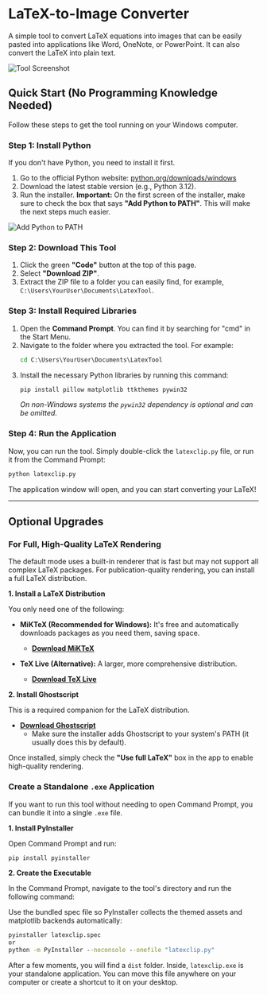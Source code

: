 # LaTeX-to-Image Converter

A simple tool to convert LaTeX equations into images that can be easily pasted into applications like Word, OneNote, or PowerPoint. It can also convert the LaTeX into plain text.

![Tool Screenshot](https://i.imgur.com/your_screenshot.png) <!-- Placeholder for a future screenshot -->

## Quick Start (No Programming Knowledge Needed)

Follow these steps to get the tool running on your Windows computer.

### Step 1: Install Python

If you don't have Python, you need to install it first.

1.  Go to the official Python website: [python.org/downloads/windows](https://www.python.org/downloads/windows/)
2.  Download the latest stable version (e.g., Python 3.12).
3.  Run the installer. **Important:** On the first screen of the installer, make sure to check the box that says **"Add Python to PATH"**. This will make the next steps much easier.

![Add Python to PATH](https://i.imgur.com/add_python_to_path.png) <!-- Placeholder -->

### Step 2: Download This Tool

1.  Click the green **"Code"** button at the top of this page.
2.  Select **"Download ZIP"**.
3.  Extract the ZIP file to a folder you can easily find, for example, `C:\Users\YourUser\Documents\LatexTool`.

### Step 3: Install Required Libraries

1.  Open the **Command Prompt**. You can find it by searching for "cmd" in the Start Menu.
2.  Navigate to the folder where you extracted the tool. For example:
    ```cmd
    cd C:\Users\YourUser\Documents\LatexTool
    ```
3.  Install the necessary Python libraries by running this command:
    ```cmd
    pip install pillow matplotlib ttkthemes pywin32
    ```
    *On non-Windows systems the `pywin32` dependency is optional and can be
    omitted.*

### Step 4: Run the Application

Now, you can run the tool. Simply double-click the `latexclip.py` file, or run it from the Command Prompt:

```cmd
python latexclip.py
```

The application window will open, and you can start converting your LaTeX!

---

## Optional Upgrades

### For Full, High-Quality LaTeX Rendering

The default mode uses a built-in renderer that is fast but may not support all complex LaTeX packages. For publication-quality rendering, you can install a full LaTeX distribution.

**1. Install a LaTeX Distribution**

You only need one of the following:

*   **MiKTeX (Recommended for Windows):** It's free and automatically downloads packages as you need them, saving space.
    *   [**Download MiKTeX**](https://miktex.org/download)

*   **TeX Live (Alternative):** A larger, more comprehensive distribution.
    *   [**Download TeX Live**](https://www.tug.org/texlive/acquire-netinstall.html)

**2. Install Ghostscript**

This is a required companion for the LaTeX distribution.

*   [**Download Ghostscript**](https://ghostscript.com/releases/gsdnld.html)
    *   Make sure the installer adds Ghostscript to your system's PATH (it usually does this by default).

Once installed, simply check the **"Use full LaTeX"** box in the app to enable high-quality rendering.

### Create a Standalone `.exe` Application

If you want to run this tool without needing to open Command Prompt, you can bundle it into a single `.exe` file.

**1. Install PyInstaller**

Open Command Prompt and run:

```cmd
pip install pyinstaller
```

**2. Create the Executable**

In the Command Prompt, navigate to the tool's directory and run the following command:

Use the bundled spec file so PyInstaller collects the themed assets and
matplotlib backends automatically:

```cmd
pyinstaller latexclip.spec
or
python -m PyInstaller --noconsole --onefile "latexclip.py"
```

After a few moments, you will find a `dist` folder. Inside, `latexclip.exe` is your standalone application. You can move this file anywhere on your computer or create a shortcut to it on your desktop.
